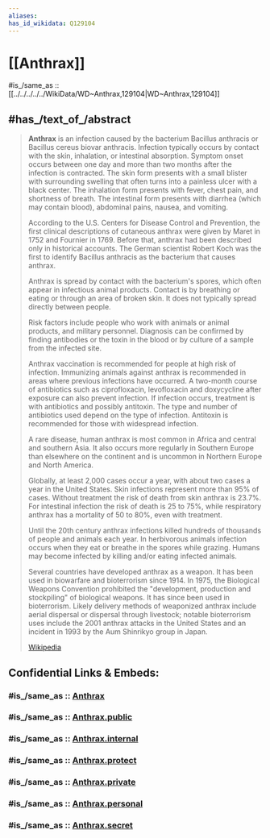 ```yaml
---
aliases: 
has_id_wikidata: Q129104
---
```


# [[Anthrax]] 

#is_/same_as :: [[../../../../../WikiData/WD~Anthrax,129104|WD~Anthrax,129104]] 

## #has_/text_of_/abstract 

> **Anthrax** is an infection caused by the bacterium Bacillus anthracis or Bacillus cereus biovar anthracis. 
> Infection typically occurs by contact with the skin, inhalation, or intestinal absorption. 
> Symptom onset occurs between one day and more than two months after the infection is contracted. 
> The skin form presents with a small blister with surrounding swelling 
> that often turns into a painless ulcer with a black center. 
> The inhalation form presents with fever, chest pain, and shortness of breath. 
> The intestinal form presents with diarrhea (which may contain blood), 
> abdominal pains, nausea, and vomiting.
>
> According to the U.S. Centers for Disease Control and Prevention, 
> the first clinical descriptions of cutaneous anthrax were given by Maret in 1752 and Fournier in 1769. 
> Before that, anthrax had been described only in historical accounts. 
> The German scientist Robert Koch was the first 
> to identify Bacillus anthracis as the bacterium that causes anthrax.
>
> Anthrax is spread by contact with the bacterium's spores, which often appear in infectious animal products. 
> Contact is by breathing or eating or through an area of broken skin. 
> It does not typically spread directly between people. 
> 
> Risk factors include people who work with animals or animal products, and military personnel. 
> Diagnosis can be confirmed by finding antibodies or the toxin in the blood 
> or by culture of a sample from the infected site.
>
> Anthrax vaccination is recommended for people at high risk of infection. 
> Immunizing animals against anthrax is recommended in areas where previous infections have occurred. 
> A two-month course of antibiotics such as ciprofloxacin, levofloxacin 
> and doxycycline after exposure can also prevent infection. 
> If infection occurs, treatment is with antibiotics and possibly antitoxin. 
> The type and number of antibiotics used depend on the type of infection. 
> Antitoxin is recommended for those with widespread infection.
>
> A rare disease, human anthrax is most common in Africa and central and southern Asia. 
> It also occurs more regularly in Southern Europe than elsewhere on the continent 
> and is uncommon in Northern Europe and North America. 
> 
> Globally, at least 2,000 cases occur a year, with about two cases a year in the United States. 
> Skin infections represent more than 95% of cases. 
> Without treatment the risk of death from skin anthrax is 23.7%. 
> For intestinal infection the risk of death is 25 to 75%, 
> while respiratory anthrax has a mortality of 50 to 80%, even with treatment. 
> 
> Until the 20th century anthrax infections killed hundreds of thousands of people and animals each year. 
> In herbivorous animals infection occurs when they eat or breathe in the spores while grazing. 
> Humans may become infected by killing and/or eating infected animals.
>
> Several countries have developed anthrax as a weapon. 
> It has been used in biowarfare and bioterrorism since 1914. 
> In 1975, the Biological Weapons Convention 
> prohibited the "development, production and stockpiling" of biological weapons. 
> It has since been used in bioterrorism. 
> Likely delivery methods of weaponized anthrax include aerial dispersal or dispersal through livestock; 
> notable bioterrorism uses include the 2001 anthrax attacks in the United States 
> and an incident in 1993 by the Aum Shinrikyo group in Japan.
>
> [Wikipedia](https://en.wikipedia.org/wiki/Anthrax) 


## Confidential Links & Embeds: 

### #is_/same_as :: [Anthrax](/_Standards/bio/Medicine/Medical_Condition/Disease/Infectious_Disease/Anthrax.md) 

### #is_/same_as :: [Anthrax.public](/_public/bio/Medicine/Medical_Condition/Disease/Infectious_Disease/Anthrax.public.md) 

### #is_/same_as :: [Anthrax.internal](/_internal/bio/Medicine/Medical_Condition/Disease/Infectious_Disease/Anthrax.internal.md) 

### #is_/same_as :: [Anthrax.protect](/_protect/bio/Medicine/Medical_Condition/Disease/Infectious_Disease/Anthrax.protect.md) 

### #is_/same_as :: [Anthrax.private](/_private/bio/Medicine/Medical_Condition/Disease/Infectious_Disease/Anthrax.private.md) 

### #is_/same_as :: [Anthrax.personal](/_personal/bio/Medicine/Medical_Condition/Disease/Infectious_Disease/Anthrax.personal.md) 

### #is_/same_as :: [Anthrax.secret](/_secret/bio/Medicine/Medical_Condition/Disease/Infectious_Disease/Anthrax.secret.md)


